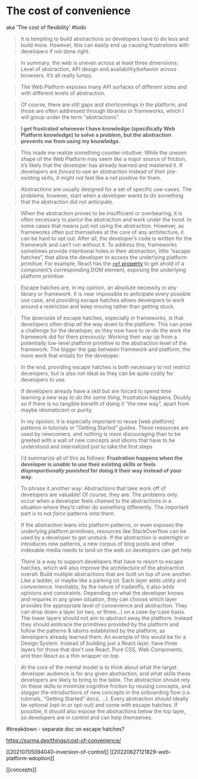 # The cost of convenience

aka 'The cost of flexibility'
#todo

>It is tempting to build abstractions so developers have to do less and build more. However, this can easily end up causing frustrations with developers if not done right.

>In summary, the web is uneven across at least three dimensions: Level of abstraction, API design and availability/behavior across browsers. It’s all really lumpy.

>The Web Platform exposes many API surfaces of different sizes and with different levels of abstraction.

>Of course, there are still gaps and shortcomings in the platform, and those are often addressed through libraries or frameworks, which I will group under the term “abstractions”.

>**I get frustrated whenever I have knowledge (specifically Web Platform knowledge) to solve a problem, but the abstraction prevents me from using my knowledge.**

>This made me realize something counter-intuitive: While the uneven shape of the Web Platform may seem like a major source of friction, it’s likely that the developer has already learned and mastered it. If developers are _forced_ to use an abstraction instead of their pre-existing skills, it might not feel like a net positive for them.

>Abstractions are usually designed for a set of specific use-cases. The problems, however, start when a developer wants to do something that the abstraction did not anticipate.

>When the abstraction proves to be insufficient or overbearing, it is often necessary to _pierce_ the abstraction and work under the hood. In some cases that means just not using the abstraction. However, as frameworks often put themselves at the core of any architecture, it can be hard to opt out. After all, the developer’s code is written for the framework and can’t run without it. To address this, frameworks sometimes provide intentional holes in their abstraction, little “escape hatches”, that allow the developer to access the underlying platform primitive. For example, React has the [`ref` property](https://reactjs.org/docs/refs-and-the-dom.html) to get ahold of a component’s corresponding DOM element, exposing the underlying platform primitive

>Escape hatches are, in my opinion, an absolute necessity in any library or framework. It is near impossible to anticipate every possible use case, and providing escape hatches allows developers to work around a restriction and keep moving rather than getting stuck.

>The downside of escape hatches, especially in frameworks, is that developers often drop _all_ the way down to the platform. This can pose a challenge for the developer, as they now have to re-do the work the framework did for them previously: Working their way up from a potentially low-level platform primitive to the abstraction level of the framework. The bigger the gap between framework and platform, the more work that entails for the developer.

>In the end, providing escape hatches is both necessary to not restrict developers, but is also not ideal as they can be quite costly for developers to use.

>If developers already have a skill but are forced to spend time learning a new way _to do the same thing_, frustration happens. Doubly so if there is no tangible benefit of doing it “the new way”, apart from maybe idiomaticism or purity.

>In my opinion, it is especially important to reuse \[web platform\] patterns in tutorials or “Getting Started” guides. These resources are used by newcomers, and nothing is more discouraging than to be greeted with a wall of new concepts and idioms that have to be understood and internalized just to take the first steps

>I’d summarize all of this as follows: **Frustration happens when the developer is _unable_ to use their existing skills or feels _disproportionally punished_ for doing it their way instead of your way.**

>To phrase it another way: Abstractions that take work off of developers are valuable! Of course, they are. The problems only occur when a developer feels chained to the abstractions in a situation where they’d rather do something differently. The important part is to not _force_ patterns onto them.

>If the abstraction leans into platform patterns, or even exposes the underlying platform primitives, resources like StackOverflow can be used by a developer to get unstuck. If the abstraction is watertight or introduces new patterns, a new corpus of blog posts and other indexable media needs to land on the web so developers can get help

>There is a way to support developers that have to resort to escape hatches, which will also improve the architecture of the abstraction overall: Build multiple abstractions that are built on top of one another. Like a ladder, or maybe like a parking lot. Each layer adds utility and convenience. Inevitably, by the nature of tradeoffs, it also adds opinions and constraints. Depending on what the developer knows and requires in any given situation, they can choose which layer provides the appropriate level of convenience and abstraction. They can drop down a layer (or two, or three...) on a case-by-case basis.
>The lower layers should not aim to abstract away the platform. Instead they should embrace the primitives provided by the platform and follow the patterns & idioms established by the platform, as developers already learned them.
>An example of this would be for a Design System. Instead of building just a React layer, have three layers for those that don't use React. Pure CSS, Web Components, and then React as a thin wrapper on top.

>At the core of the mental model is to think about what the target developer audience is for any given abstraction, and what skills these developers are likely to bring to the table. The abstraction should rely on these skills to minimize cognitive friction by reusing concepts, and stagger the introductions of new concepts in the onboarding flow (i.e. tutorials, “Getting Started” docs, ...). Every abstraction should ideally be optional (opt-in or opt-out) and come with escape hatches. If possible, it should also expose the abstractions below the top layer, so developers are in control and can help themselves.

#breakdown - separate doc on escape hatches?

https://surma.dev/things/cost-of-convenience/

[[20210705094040-inversion-of-control]]
[[20220627121829-web-platform-adoption]]

[[concepts]]